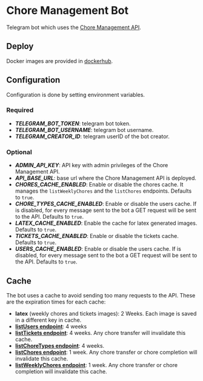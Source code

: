 # Chore Management Bot

Telegram bot which uses the [Chore Management API](https://github.com/sralloza/chore-management-api).

## Deploy

Docker images are provided in [dockerhub](https://hub.docker.com/r/sralloza/chore-management-bot).

## Configuration

Configuration is done by setting environment variables.

### Required

- ***TELEGRAM_BOT_TOKEN***: telegram bot token.
- ***TELEGRAM_BOT_USERNAME***: telegram bot username.
- ***TELEGRAM_CREATOR_ID***: telegram userID of the bot creator.

### Optional

- ***ADMIN_API_KEY***: API key with admin privileges of the Chore Management API.
- ***API_BASE_URL***: base url where the Chore Management API is deployed.
- ***CHORES_CACHE_ENABLED***: Enable or disable the chores cache. It manages the `listWeeklyChores` and the `listChores` endpoints. Defaults to `true`.
- ***CHORE_TYPES_CACHE_ENABLED***: Enable or disable the users cache. If is disabled, for every message sent to the bot a GET request will be sent to the API. Defaults to `true`.
- ***LATEX_CACHE_ENABLED***: Enable the cache for latex generated images. Defaults to `true`.
- ***TICKETS_CACHE_ENABLED***: Enable or disable the tickets cache. Defaults to `true`.
- ***USERS_CACHE_ENABLED***: Enable or disable the users cache. If is disabled, for every message sent to the bot a GET request will be sent to the API. Defaults to `true`.

## Cache

The bot uses a cache to avoid sending too many requests to the API. These are the expiration times for each cache:

- **latex** (weekly chores and tickets images): 2 Weeks. Each image is saved in a different key in cache.
- **[listUsers endpoint](https://sralloza.github.io/chore-management-api/#tag/Users/operation/listUsers)**: 4 weeks
- **[listTickets endpoint](https://sralloza.github.io/chore-management-api/#tag/Tickets/operation/listTickets)**: 4 weeks. Any chore transfer will invalidate this cache.
- **[listChoreTypes endpoint](https://sralloza.github.io/chore-management-api/#tag/Chore-Types/operation/listChoreTypes)**: 4 weeks.
- **[listChores endpoint](https://sralloza.github.io/chore-management-api/#tag/Chores/operation/listChores)**: 1 week. Any chore transfer or chore completion will invalidate this cache.
- **[listWeeklyChores endpoint](https://sralloza.github.io/chore-management-api/#tag/Weekly-Chores/operation/listWeeklyChores)**: 1 week. Any chore transfer or chore completion will invalidate this cache.
